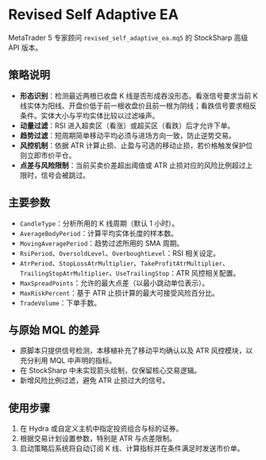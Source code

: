 # Revised Self Adaptive EA

MetaTrader 5 专家顾问 `revised_self_adaptive_ea.mq5` 的 StockSharp 高级 API 版本。

## 策略说明

* **形态识别**：检测最近两根已收盘 K 线是否形成吞没形态。看涨信号要求当前 K 线实体为阳线、开盘价低于前一根收盘价且前一根为阴线；看跌信号要求相反条件。实体大小与平均实体比较以过滤噪声。
* **动量过滤**：RSI 进入超卖区（看涨）或超买区（看跌）后才允许下单。
* **趋势过滤**：短周期简单移动平均必须与进场方向一致，防止逆势交易。
* **风控机制**：依据 ATR 计算止损、止盈与可选的移动止损，若价格触发保护位则立即市价平仓。
* **点差与风险限制**：当前买卖价差超出阈值或 ATR 止损对应的风险比例超过上限时，信号会被跳过。

## 主要参数

- `CandleType`：分析所用的 K 线周期（默认 1 小时）。
- `AverageBodyPeriod`：计算平均实体长度的样本数。
- `MovingAveragePeriod`：趋势过滤所用的 SMA 周期。
- `RsiPeriod`、`OversoldLevel`、`OverboughtLevel`：RSI 相关设定。
- `AtrPeriod`、`StopLossAtrMultiplier`、`TakeProfitAtrMultiplier`、`TrailingStopAtrMultiplier`、`UseTrailingStop`：ATR 风控相关配置。
- `MaxSpreadPoints`：允许的最大点差（以最小跳动单位表示）。
- `MaxRiskPercent`：基于 ATR 止损计算的最大可接受风险百分比。
- `TradeVolume`：下单手数。

## 与原始 MQL 的差异

- 原脚本只提供信号检测，本移植补充了移动平均确认以及 ATR 风控模块，以充分利用 MQL 中声明的指标。
- 在 StockSharp 中未实现箭头绘制，仅保留核心交易逻辑。
- 新增风险比例过滤，避免 ATR 止损过大的信号。

## 使用步骤

1. 在 Hydra 或自定义主机中指定投资组合与标的证券。
2. 根据交易计划设置参数，特别是 ATR 与点差限制。
3. 启动策略后系统将自动订阅 K 线、计算指标并在条件满足时发送市价单。
